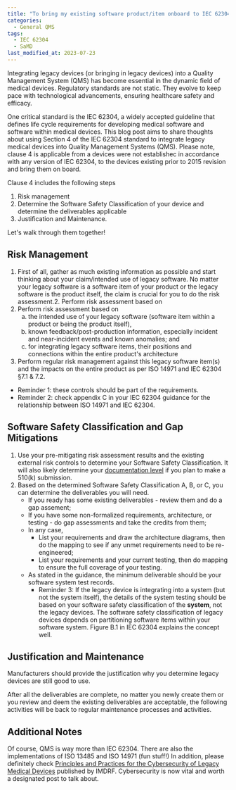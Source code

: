 ```yaml
---
title: "To bring my existing software product/item onboard to IEC 62304"
categories:
  - General QMS
tags:
  - IEC 62304
  - SaMD
last_modified_at: 2023-07-23
---
```


Integrating legacy devices (or bringing in legacy devices) into a Quality Management System (QMS) has become essential in the dynamic field of medical devices. Regulatory standards are not static. They evolve to keep pace with technological advancements, ensuring healthcare safety and efficacy. 

One critical standard is the IEC 62304, a widely accepted guideline that defines life cycle requirements for developing medical software and software within medical devices. This blog post aims to share thoughts about using Section 4 of the IEC 62304 standard to integrate legacy medical devices into Quality Management Systems (QMS). Please note, clause 4 is applicable from a devices were not establishec in accordance with any version of IEC 62304, to the devices existing prior to 2015 revision and bring them on board.

Clause 4 includes the following steps

1. Risk management
2. Determine the Software Safety Classification of your device and determine the deliverables applicable
3. Justification and Maintenance.

Let's walk through them together!

## Risk Management

1. First of all, gather as much existing information as possible and start thinking about your claim/intended use of legacy software. No matter your legacy software is a software item of your product or the legacy software is the product itself, the claim is crucial for you to do the risk assessment.2. Perform risk assessment based on
2. Perform risk assessment based on
   <ol type="a">
   <li>the intended use of your legacy software (software item within a product or being the product itself),</li>
   <li>known feedback/post-production information, especially incident and near-incident events and known anomalies; and</li>
   <li>for integrating legacy software items, their positions and connections within the entire product's architecture</li>
   </ol>
3. Perform regular risk management against this legacy software item(s) and the impacts on the entire product as per ISO 14971 and IEC 62304 §7.1 & 7.2.
  - Reminder 1: these controls should be part of the requirements.
  - Reminder 2: check appendix C in your IEC 62304 guidance for the relationship between ISO 14971 and IEC 62304.

## Software Safety Classification and Gap Mitigations

1. Use your pre-mitigating risk assessment results and the existing external risk controls to determine your Software Safety Classification. It will also likely determine your [documentation level](https://wenytheraqa.github.io/fda/Final-FDA-guidance-on-Content-of-Premarket-Submissions-for-Device-Software-Functions/) if you plan to make a 510(k) submission.
2. Based on the determined Software Safety Classification A, B, or C, you can determine the deliverables you will need.
   - If you ready has some existing deliverables - review them and do a gap assement;
   - If you have some non-formalized requirements, architecture, or testing - do gap assessments and take the credits from them;
   - In any case, 
     - List your requirements and draw the architecture diagrams, then do the mapping to see if any unmet requirements need to be re-engineered;
     - List your requirements and your current testing, then do mapping to ensure the full coverage of your testing.
   - As stated in the guidance, the minimum deliverable should be your software system test records.
     - Reminder 3: If the legacy device is integrating into a system (but not the system itself), the details of the system testing should be based on your software safety classification of the **system**, not the legacy devices. The software safety classification of legacy devices depends on partitioning software items within your software system. Figure B.1 in IEC 62304 explains the concept well.

## Justification and Maintenance

Manufacturers should provide the justification why you determine legacy devices are still good to use. 

After all the deliverables are complete, no matter you newly create them or you review and deem the existing deliverables are acceptable, the following activities will be back to regular maintenance processes and activities.

## Additional Notes

Of course, QMS is way more than IEC 62304. There are also the implementations of ISO 13485 and ISO 14971 (fun stuff!) In addition, please definitely check [Principles and Practices for the Cybersecurity of Legacy Medical Devices](https://www.imdrf.org/consultations/principles-and-practices-cybersecurity-legacy-medical-devices) published by IMDRF. Cybersecurity is now vital and worth a designated post to talk about. 
